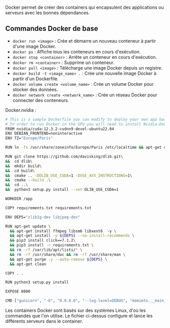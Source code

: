 Docker permet de créer des containers qui encapsulent des applications ou serveurs avec les bonnes dépendances.
## Commandes Docker de base

- `docker run <image>` : Crée et démarre un nouveau conteneur à partir d'une image Docker.
- `docker ps` : Affiche tous les conteneurs en cours d'exécution.
- `docker stop <container>` : Arrête un conteneur en cours d'exécution.
- `docker rm <container>` : Supprime un conteneur.
- `docker pull <image>` : Télécharge une image Docker depuis un registre.
- `docker build -t <image_name> .` : Crée une nouvelle image Docker à partir d'un Dockerfile.
- `docker volume create <volume_name>` : Crée un volume Docker pour stocker des données.
- `docker network create <network_name>` : Crée un réseau Docker pour connecter des conteneurs.

Docker.nvidia :
```bash
# This is a sample Dockerfile you can modify to deploy your own app based on face_recognition on the GPU
# In order to run Docker in the GPU you will need to install Nvidia-Docker: https://github.com/NVIDIA/nvidia-docker
FROM nvidia/cuda:12.3.2-cudnn9-devel-ubuntu22.04
ENV DEBIAN_FRONTEND=noninteractive
ENV TZ="Europe/Paris"

RUN ln -fs /usr/share/zoneinfo/Europe/Paris /etc/localtime && apt-get update && apt-get -y install python3 python3-pip git cmake build-essential

RUN git clone https://github.com/davisking/dlib.git\
&&  cd dlib\
&&  mkdir build\
&&  cd build\
&&  cmake .. -DDLIB_USE_CUDA=1 -DUSE_AVX_INSTRUCTIONS=1\
&&  cmake --build .\
&&  cd ..\
&&  python3 setup.py install --set DLIB_USE_CUDA=1

WORKDIR /app

COPY requirements.txt requirements.txt

ENV DEPS="zlib1g-dev libjpeg-dev"

RUN apt-get update \
  && apt-get install ffmpeg libsm6 libxext6  -y \
  && apt-get install -y ${DEPS} --no-install-recommends \
  && pip3 install click==7.1.2\
  && pip3 install -r requirements.txt \
  && rm -rf /var/lib/apt/lists/* \
  && rm -rf /usr/share/doc && rm -rf /usr/share/man \
  && apt-get purge -y --auto-remove ${DEPS} \
  && apt-get clean

COPY . .

RUN python3 setup.py install

EXPOSE 8000

CMD ["gunicorn", "-b", "0.0.0.0", "--log-level=DEBUG", "memimto.__main__:app"]
```

Les containers Docker sont basés sur des systèmes Linux, d'où les commandes que l'on utilise. Le fichier ci-dessus configure et lance les différents serveurs dans le container.